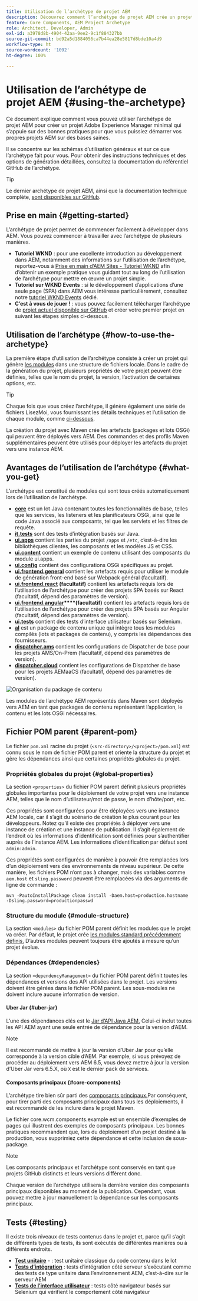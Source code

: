 ```yaml
---
title: Utilisation de l’archétype de projet AEM
description: Découvrez comment l’archétype de projet AEM crée un projet Adobe Experience Manager minimal qui s’appuie sur des bonnes pratiques pour que vous puissiez démarrer vos propres projets AEM sur des bases saines.
feature: Core Components, AEM Project Archetype
role: Architect, Developer, Admin
exl-id: a3978d8b-4904-42aa-9ee2-9c1f884327bb
source-git-commit: bd92a5d1884056ca7b44ea28e5817d8bde10a4d9
workflow-type: ht
source-wordcount: '1092'
ht-degree: 100%

---
```



# Utilisation de l’archétype de projet AEM {#using-the-archetype}

Ce document explique comment vous pouvez utiliser l’archétype de projet AEM pour créer un projet Adobe Experience Manager minimal qui s’appuie sur des bonnes pratiques pour que vous puissiez démarrer vos propres projets AEM sur des bases saines.

Il se concentre sur les schémas d’utilisation généraux et sur ce que l’archétype fait pour vous. Pour obtenir des instructions techniques et des options de génération détaillées, consultez la documentation du référentiel GitHub de l’archétype.

>[!TIP]
>
>Le dernier archétype de projet AEM, ainsi que la documentation technique complète, [sont disponibles sur GitHub](https://github.com/adobe/aem-project-archetype).

## Prise en main {#getting-started}

L’archétype de projet permet de commencer facilement à développer dans AEM. Vous pouvez commencer à travailler avec l’archétype de plusieurs manières.

* **Tutoriel WKND** : pour une excellente introduction au développement dans AEM, notamment des informations sur l’utilisation de l’archétype, reportez-vous à [Prise en main d’AEM Sites - Tutoriel WKND](https://experienceleague.adobe.com/docs/experience-manager-learn/getting-started-wknd-tutorial-develop/overview.html?lang=fr) afin d’obtenir un exemple pratique vous guidant tout au long de l’utilisation de l’archétype pour mettre en œuvre un projet simple.
* **Tutoriel sur WKND Events** : si le développement d’applications d’une seule page (SPA) dans AEM vous intéresse particulièrement, consultez notre [tutoriel WKND Events](https://experienceleague.adobe.com/docs/experience-manager-learn/sites/spa-editor/spa-editor-framework-feature-video-use.html?lang=fr) dédié.
* **C’est à vous de jouer !** : vous pouvez facilement télécharger l’archétype de [projet actuel disponible sur GitHub](https://github.com/adobe/aem-project-archetype) et créer votre premier projet en suivant les étapes simples ci-dessous.

## Utilisation de l’archétype {#how-to-use-the-archetype}

La première étape d’utilisation de l’archétype consiste à créer un projet qui génère [les modules](#what-you-get) dans une structure de fichiers locale. Dans le cadre de la génération du projet, plusieurs propriétés de votre projet peuvent être définies, telles que le nom du projet, la version, l’activation de certaines options, etc.

>[!TIP]
>
>Chaque fois que vous créez l’archétype, il génère également une série de fichiers LisezMoi, vous fournissant les détails techniques et l’utilisation de chaque module, comme [ci-dessous](#what-you-get).

La création du projet avec Maven crée les artefacts (packages et lots OSGi) qui peuvent être déployés vers AEM. Des commandes et des profils Maven supplémentaires peuvent être utilisés pour déployer les artefacts du projet vers une instance AEM.

## Avantages de l’utilisation de l’archétype {#what-you-get}

L’archétype est constitué de modules qui sont tous créés automatiquement lors de l’utilisation de l’archétype.

* **[core](https://github.com/adobe/aem-project-archetype/tree/develop/src/main/archetype/core)** est un lot Java contenant toutes les fonctionnalités de base, telles que les services, les listeners et les planificateurs OSGi, ainsi que le code Java associé aux composants, tel que les servlets et les filtres de requête.
* **[it.tests](https://github.com/adobe/aem-project-archetype/tree/develop/src/main/archetype/it.tests)** sont des tests d’intégration basés sur Java.
* **[ui.apps](https://github.com/adobe/aem-project-archetype/tree/develop/src/main/archetype/ui.apps)** contient les parties du projet `/apps` et `/etc`, c’est-à-dire les bibliothèques clientes, les composants et les modèles JS et CSS.
* **[ui.content](https://github.com/adobe/aem-project-archetype/tree/develop/src/main/archetype/ui.content)** contient un exemple de contenu utilisant des composants du module ui.apps.
* **[ui.config](https://github.com/adobe/aem-project-archetype/tree/develop/src/main/archetype/ui.config)** contient des configurations OSGi spécifiques au projet.
* **[ui.frontend.general](https://github.com/adobe/aem-project-archetype/tree/develop/src/main/archetype/ui.frontend.general)** contient les artefacts requis pour utiliser le module de génération front-end basé sur Webpack général (facultatif).
* **[ui.frontend.react](https://github.com/adobe/aem-project-archetype/tree/develop/src/main/archetype/ui.frontend.react)** **(facultatif)** contient les artefacts requis lors de l’utilisation de l’archétype pour créer des projets SPA basés sur React (facultatif, dépend des paramètres de version).
* **[ui.frontend.angular](https://github.com/adobe/aem-project-archetype/tree/develop/src/main/archetype/ui.frontend.angular)****(facultatif)** contient les artefacts requis lors de l’utilisation de l’archétype pour créer des projets SPA basés sur Angular (facultatif, dépend des paramètres de version).
* **[ui.tests](https://github.com/adobe/aem-project-archetype/tree/develop/src/main/archetype/ui.tests)** contient des tests d’interface utilisateur basés sur Selenium.
* **[al](https://github.com/adobe/aem-project-archetype/tree/develop/src/main/archetype/all)** est un package de contenu unique qui intègre tous les modules compilés (lots et packages de contenu), y compris les dépendances des fournisseurs.
* **[dispatcher.ams](https://github.com/adobe/aem-project-archetype/tree/develop/src/main/archetype/dispatcher.ams)** contient les configurations de Dispatcher de base pour les projets AMS/On-Prem (facultatif, dépend des paramètres de version).
* **[dispatcher.cloud](https://github.com/adobe/aem-project-archetype/tree/develop/src/main/archetype/dispatcher.cloud)** contient les configurations de Dispatcher de base pour les projets AEMaaCS (facultatif, dépend des paramètres de version).

![Organisation du package de contenu](/help/assets/content-package-organization.png)

Les modules de l’archétype AEM représentés dans Maven sont déployés vers AEM en tant que packages de contenu représentant l’application, le contenu et les lots OSGi nécessaires.

## Fichier POM parent {#parent-pom}

Le fichier `pom.xml` racine du projet (`<src-directory>/<project>/pom.xml`) est connu sous le nom de fichier POM parent et oriente la structure du projet et gère les dépendances ainsi que certaines propriétés globales du projet.

### Propriétés globales du projet {#global-properties}

La section `<properties>` du fichier POM parent définit plusieurs propriétés globales importantes pour le déploiement de votre projet vers une instance AEM, telles que le nom d’utilisateur/mot de passe, le nom d’hôte/port, etc.

Ces propriétés sont configurées pour être déployées vers une instance AEM locale, car il s’agit du scénario de création le plus courant pour les développeurs. Notez qu’il existe des propriétés à déployer vers une instance de création et une instance de publication. Il s’agit également de l’endroit où les informations d’identification sont définies pour s’authentifier auprès de l’instance AEM. Les informations d’identification par défaut sont `admin:admin`.

Ces propriétés sont configurées de manière à pouvoir être remplacées lors d’un déploiement vers des environnements de niveau supérieur. De cette manière, les fichiers POM n’ont pas à changer, mais des variables comme `aem.host` et `sling.password` peuvent être remplacées via des arguments de ligne de commande :

```shell
mvn -PautoInstallPackage clean install -Daem.host=production.hostname -Dsling.password=productionpasswd
```

### Structure du module {#module-structure}

La section `<modules>` du fichier POM parent définit les modules que le projet va créer. Par défaut, le projet crée [les modules standard précédemment définis.](#what-you-get) D’autres modules peuvent toujours être ajoutés à mesure qu’un projet évolue.

### Dépendances {#dependencies}

La section `<dependencyManagement>` du fichier POM parent définit toutes les dépendances et versions des API utilisées dans le projet. Les versions doivent être gérées dans le fichier POM parent. Les sous-modules ne doivent inclure aucune information de version.

#### Uber Jar {#uber-jar}

L’une des dépendances clés est le [Jar d’API Java AEM.](https://experienceleague.adobe.com/docs/experience-manager-cloud-service/implementing/developing/aem-as-a-cloud-service-sdk.html?lang=fr) Celui-ci inclut toutes les API AEM ayant une seule entrée de dépendance pour la version d’AEM.

>[!NOTE]
>
>Il est recommandé de mettre à jour la version d’Uber Jar pour qu’elle corresponde à la version cible d’AEM. Par exemple, si vous prévoyez de procéder au déploiement vers AEM 6.5, vous devez mettre à jour la version d’Uber Jar vers 6.5.X, où `X` est le dernier pack de services.

#### Composants principaux {#core-components}

L’archétype tire bien sûr parti des [composants principaux.](/help/introduction.md)Par conséquent, pour tirer parti des composants principaux dans tous les déploiements, il est recommandé de les inclure dans le projet Maven.

Le fichier core.wcm.components.example est un ensemble d’exemples de pages qui illustrent des exemples de composants principaux. Les bonnes pratiques recommandent que, lors du déploiement d’un projet destiné à la production, vous supprimiez cette dépendance et cette inclusion de sous-package.

>[!NOTE]
>
>Les composants principaux et l’archétype sont conservés en tant que projets GitHub distincts et leurs versions diffèrent donc.
>
>Chaque version de l’archétype utilisera la dernière version des composants principaux disponibles au moment de la publication. Cependant, vous pouvez mettre à jour manuellement la dépendance sur les composants principaux.

## Tests {#testing}

Il existe trois niveaux de tests contenus dans le projet et, parce qu’il s’agit de différents types de tests, ils sont exécutés de différentes manières ou à différents endroits.

* **[Test unitaire](https://github.com/adobe/aem-project-archetype/tree/develop/src/main/archetype/core)** - : test unitaire classique du code contenu dans le lot
* **[Tests d’intégration](https://github.com/adobe/aem-project-archetype/tree/develop/src/main/archetype/it.tests)** : tests d’intégration côté serveur s’exécutant comme des tests de type unitaire dans l’environnement AEM, c’est-à-dire sur le serveur AEM
* **[Tests de l’interface utilisateur](https://github.com/adobe/aem-project-archetype/tree/develop/src/main/archetype/ui.tests)** : tests côté navigateur basés sur Selenium qui vérifient le comportement côté navigateur
